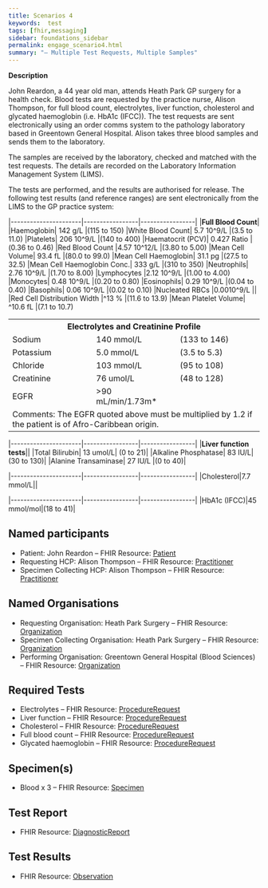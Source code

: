 ```yaml
---
title: Scenarios 4 
keywords:  test
tags: [fhir,messaging]
sidebar: foundations_sidebar
permalink: engage_scenario4.html
summary: "– Multiple Test Requests, Multiple Samples"
---
```





**Description**

John Reardon, a 44 year old man, attends Heath Park GP surgery for a health check. Blood tests are requested by the practice nurse, Alison Thompson, for full blood count, electrolytes, liver function, cholesterol and glycated haemoglobin (i.e. HbA1c (IFCC)). 
The test requests are sent electronically using an order comms system to the pathology laboratory based in Greentown General Hospital. Alison takes three blood samples and sends them to the laboratory.

The samples are received by the laboratory, checked and matched with the test requests. The details are recorded on the Laboratory Information Management System (LIMS).

The tests are performed, and the results are authorised for release. The following test results (and reference ranges) are sent electronically from the LIMS to the GP practice system:


|----------------------|-----------------|-----------------|
|**Full Blood Count**|
|Haemoglobin|	142 g/L	|(115 to 150)
|White Blood Count|	5.7 10^9/L	|(3.5 to 11.0)
|Platelets|	206 10^9/L	|(140 to 400)
|Haematocrit (PCV)|	0.427 Ratio	|(0.36 to 0.46)
|Red Blood Count	|4.57 10^12/L	|(3.80 to 5.00)
|Mean Cell Volume|	93.4 fL	|(80.0 to 99.0)
|Mean Cell Haemoglobin|	31.1 pg	|(27.5 to 32.5)
|Mean Cell Haemoglobin Conc.|	333 g/L	|(310 to 350)
|Neutrophils|	2.76 10^9/L	|(1.70 to 8.00)
|Lymphocytes	|2.12 10^9/L	|(1.00 to 4.00)
|Monocytes|	0.48 10^9/L	|(0.20 to 0.80)
|Eosinophils|	0.29 10^9/L	|(0.04 to 0.40)
|Basophils|	0.06 10^9/L	|(0.02 to 0.10)
|Nucleated RBCs	|0.0010^9/L	||
|Red Cell Distribution Width	|^13 %	|(11.6 to 13.9)
|Mean Platelet Volume|	^10.6 fL	|(7.1 to 10.7)

<table style="width:100%">
  <tr>
    <th colspan="3">Electrolytes and Creatinine Profile</th>
  </tr>
  <tr>
    <td style="width:33%">Sodium</td>
    <td style="width:33%">140 mmol/L</td> 
    <td style="width:33%">(133 to 146)</td>
  </tr>
  <tr>
    <td style="width:33%">Potassium</td>
    <td style="width:33%">5.0 mmol/L</td> 
    <td style="width:33%">(3.5 to 5.3)</td>
  </tr>
   <tr>
    <td style="width:33%">Chloride</td>
    <td style="width:33%">103 mmol/L</td> 
    <td style="width:33%">(95 to 108)</td>
  </tr>
   <tr>
    <td style="width:33%">Creatinine</td>
    <td style="width:33%">76 umol/L</td> 
    <td style="width:33%">(48 to 128)</td>
  </tr>
   <tr>
    <td style="width:33%">EGFR</td>
    <td style="width:33%">>90 mL/min/1.73m*</td> 
    <td style="width:33%"></td>
  </tr>
  <tr>
    <td colspan="3">Comments: The EGFR quoted above must be multiplied by 1.2 if the patient is of Afro-Caribbean origin.</td>
  </tr>
</table>

|----------------------|-----------------|-----------------|
|**Liver function tests**||
|Total Bilirubin|	13 umol/L|	(0 to 21)|
|Alkaline Phosphatase|	83 IU/L|	(30 to 130)|
|Alanine Transaminase|	27 IU/L	|(0 to 40)|

|----------------------|-----------------|-----------------|
|Cholesterol|7.7 mmol/L||

|----------------------|-----------------|-----------------|
|HbA1c (IFCC)|45 mmol/mol|(18 to 41)|

## Named participants ##

- Patient: John Reardon  – FHIR Resource:  [Patient](https://fhir.hl7.org.uk/STU3/StructureDefinition/CareConnect-Patient-1)
- Requesting HCP: Alison Thompson   – FHIR Resource:  [Practitioner](https://fhir.hl7.org.uk/STU3/StructureDefinition/CareConnect-Practitioner-1)
- Specimen Collecting HCP: Alison Thompson  – FHIR Resource: [Practitioner](https://fhir.hl7.org.uk/STU3/StructureDefinition/CareConnect-Practitioner-1)

## Named Organisations ##

- Requesting Organisation: Heath Park Surgery   – FHIR Resource:  [Organization](https://fhir.hl7.org.uk/STU3/StructureDefinition/CareConnect-Organization-1)
- Specimen Collecting Organisation: Heath Park Surgery  – FHIR Resource: [Organization](https://fhir.hl7.org.uk/STU3/StructureDefinition/CareConnect-Organization-1)
- Performing Organisation: Greentown General Hospital (Blood Sciences)  – FHIR Resource:  [Organization](https://fhir.hl7.org.uk/STU3/StructureDefinition/CareConnect-Organization-1)

## Required Tests ##

- Electrolytes – FHIR Resource:  [ProcedureRequest](https://fhir.hl7.org.uk/STU3/StructureDefinition/CareConnect-ProcedureRequest-1)
- Liver function – FHIR Resource:  [ProcedureRequest](https://fhir.hl7.org.uk/STU3/StructureDefinition/CareConnect-ProcedureRequest-1)
- Cholesterol  – FHIR Resource:  [ProcedureRequest](https://fhir.hl7.org.uk/STU3/StructureDefinition/CareConnect-ProcedureRequest-1)
- Full blood count  – FHIR Resource:  [ProcedureRequest](https://fhir.hl7.org.uk/STU3/StructureDefinition/CareConnect-ProcedureRequest-1)
- Glycated haemoglobin – FHIR Resource:  [ProcedureRequest](https://fhir.hl7.org.uk/STU3/StructureDefinition/CareConnect-ProcedureRequest-1)

## Specimen(s) ##

- Blood x 3 – FHIR Resource: [Specimen](https://fhir.hl7.org.uk/STU3/StructureDefinition/CareConnect-Specimen-1)

## Test Report ##

- FHIR Resource: [DiagnosticReport](https://fhir.hl7.org.uk/STU3/StructureDefinition/CareConnect-DiagnosticReport-1)

## Test Results ##

- FHIR Resource: [Observation](https://fhir.hl7.org.uk/STU3/StructureDefinition/CareConnect-Observation-1)